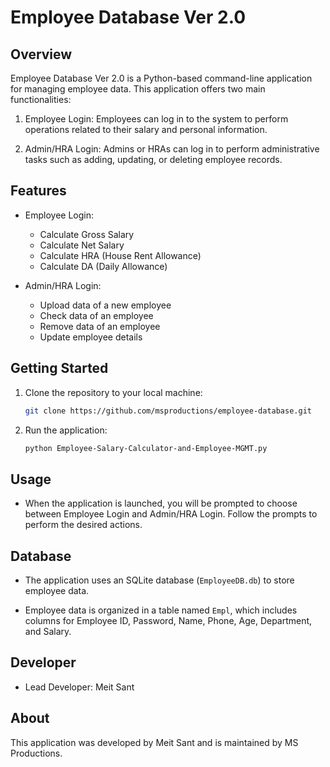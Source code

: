 # Employee Database Ver 2.0

## Overview

Employee Database Ver 2.0 is a Python-based command-line application for managing employee data. This application offers two main functionalities:

1. Employee Login: Employees can log in to the system to perform operations related to their salary and personal information.

2. Admin/HRA Login: Admins or HRAs can log in to perform administrative tasks such as adding, updating, or deleting employee records.

## Features

- Employee Login:
  - Calculate Gross Salary
  - Calculate Net Salary
  - Calculate HRA (House Rent Allowance)
  - Calculate DA (Daily Allowance)

- Admin/HRA Login:
  - Upload data of a new employee
  - Check data of an employee
  - Remove data of an employee
  - Update employee details

## Getting Started

1. Clone the repository to your local machine:

   ```bash
   git clone https://github.com/msproductions/employee-database.git
   ```

2. Run the application:

   ```bash
   python Employee-Salary-Calculator-and-Employee-MGMT.py
   ```

## Usage

- When the application is launched, you will be prompted to choose between Employee Login and Admin/HRA Login. Follow the prompts to perform the desired actions.

## Database

- The application uses an SQLite database (`EmployeeDB.db`) to store employee data.

- Employee data is organized in a table named `Empl`, which includes columns for Employee ID, Password, Name, Phone, Age, Department, and Salary.

## Developer

- Lead Developer: Meit Sant

## About

This application was developed by Meit Sant and is maintained by MS Productions.
